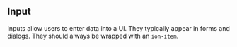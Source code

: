 ## Input

Inputs allow users to enter data into a UI. They typically appear in forms and dialogs. They should always be wrapped with an `ion-item`.